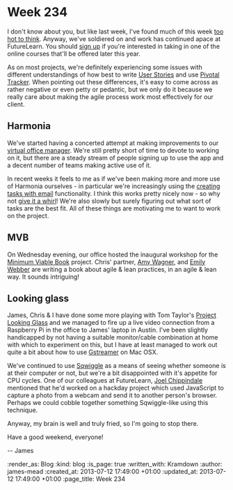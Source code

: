 Week 234
========

I don't know about you, but like last week, I've found much of this week [too hot to think](http://www.youtube.com/watch?v=DpktBGInl60). Anyway, we've soldiered on and work has continued apace at FutureLearn. You should [sign up](http://futurelearn.com/) if you're interested in taking in one of the online courses that'll be offered later this year.

As on most projects, we're definitely experiencing some issues with different understandings of how best to write [User Stories](http://en.wikipedia.org/wiki/User_story) and use [Pivotal Tracker](https://pivotaltracker.com). When pointing out these differences, it's easy to come across as rather negative or even petty or pedantic, but we only do it because we really care about making the agile process work most effectively for our client.

## Harmonia

We've started having a concerted attempt at making improvements to our [virtual office manager](https://harmonia.io). We're still pretty short of time to devote to working on it, but there are a steady stream of people signing up to use the app and a decent number of teams making active use of it.

In recent weeks it feels to me as if we've been making more and more use of Harmonia ourselves - in particular we're increasingly using the [creating tasks with email](http://harmonia.io/blog/creating-tasks-with-email) functionality. I think this works pretty nicely now - so why not [give it a whirl](https://harmonia.io/register)! We're also slowly but surely figuring out what sort of tasks are the best fit. All of these things are motivating me to want to work on the project.

## MVB

On Wednesday evening, our office hosted the inaugural workshop for the [Minimum Viable Book](http://minimumviablebook.com/) project. Chris' partner, [Amy Wagner](https://twitter.com/amyeee), and [Emily Webber](https://twitter.com/ewebber) are writing a book about agile & lean practices, in an agile & lean way. It sounds intriguing!

## Looking glass

James, Chris & I have done some more playing with Tom Taylor's [Project Looking Glass](http://scraplab.net/project-looking-glass/) and we managed to fire up a live video connection from a Raspberry Pi in the office to James' laptop in Austin. I've been slightly handicapped by not having a suitable monitor/cable combination at home with which to experiment on this, but I have at least managed to work out quite a bit about how to use [Gstreamer](http://gstreamer.freedesktop.org/) on Mac OSX.

We've continued to use [Sqwiggle](/week-222-links#sqwiggle----remote-working-made-awesomehttpwwwsqwigglecom) as a means of seeing whether someone is at their computer or not, but we're a bit disappointed with it's appetite for CPU cycles. One of our colleagues at FutureLearn, [Joel Chippindale](https://twitter.com/joelchippindale/) mentioned that he'd worked on a hackday project which used JavaScript to capture a photo from a webcam and send it to another person's browser. Perhaps we could cobble together something Sqwiggle-like using this technique.

Anyway, my brain is well and truly fried, so I'm going to stop there.

Have a good weekend, everyone!

-- James

:render_as: Blog
:kind: blog
:is_page: true
:written_with: Kramdown
:author: james-mead
:created_at: 2013-07-12 17:49:00 +01:00
:updated_at: 2013-07-12 17:49:00 +01:00
:page_title: Week 234
